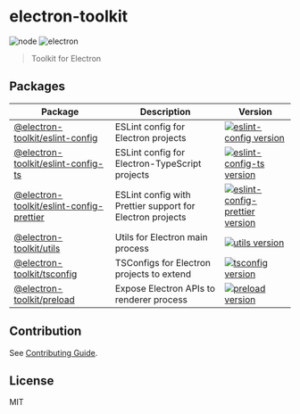 # electron-toolkit

<p>
  <img src="https://img.shields.io/badge/node->14.18.0-blue.svg" alt="node" />
  <img src="https://img.shields.io/badge/electron->13.0.0-9feaf9.svg" alt="electron" />
</p>

> Toolkit for Electron

## Packages

| Package                                                                     | Description                                               | Version                                                                                                                                                                |
| --------------------------------------------------------------------------- | --------------------------------------------------------- | ---------------------------------------------------------------------------------------------------------------------------------------------------------------------- |
| [@electron-toolkit/eslint-config](packages/eslint-config)                   | ESLint config for Electron projects                       | [![eslint-config version](https://img.shields.io/npm/v/@electron-toolkit/eslint-config.svg?label=%20)](packages/eslint-config/CHANGELOG.md)                            |
| [@electron-toolkit/eslint-config-ts](packages/eslint-config-ts)             | ESLint config for Electron-TypeScript projects            | [![eslint-config-ts version](https://img.shields.io/npm/v/@electron-toolkit/eslint-config-ts.svg?label=%20)](packages/eslint-config-ts/CHANGELOG.md)                   |
| [@electron-toolkit/eslint-config-prettier](packages/eslint-config-prettier) | ESLint config with Prettier support for Electron projects | [![eslint-config-prettier version](https://img.shields.io/npm/v/@electron-toolkit/eslint-config-prettier.svg?label=%20)](packages/eslint-config-prettier/CHANGELOG.md) |
| [@electron-toolkit/utils](packages/utils)                                   | Utils for Electron main process                           | [![utils version](https://img.shields.io/npm/v/@electron-toolkit/utils.svg?label=%20)](packages/utils/CHANGELOG.md)                                                    |
| [@electron-toolkit/tsconfig](packages/tsconfig)                             | TSConfigs for Electron projects to extend                 | [![tsconfig version](https://img.shields.io/npm/v/@electron-toolkit/tsconfig.svg?label=%20)](packages/tsconfig/CHANGELOG.md)                                           |
| [@electron-toolkit/preload](packages/preload)                               | Expose Electron APIs to renderer process                  | [![preload version](https://img.shields.io/npm/v/@electron-toolkit/preload.svg?label=%20)](packages/preload/CHANGELOG.md)                                              |

## Contribution

See [Contributing Guide](https://github.com/alex8088/electron-toolkit/blob/master/CONTRIBUTING.md).

## License

MIT
